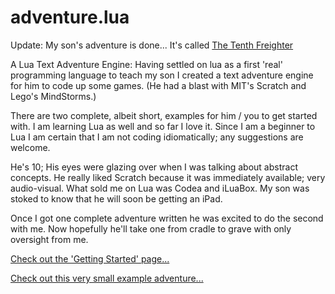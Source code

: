 adventure.lua
=============

Update: My son's adventure is done... It's called [The Tenth Freighter](https://github.com/shawndumas/adventure.lua/blob/master/theTenthFreighter.lua)

A Lua Text Adventure Engine: Having settled on lua as a first 'real' programming language to teach my son I created a text adventure engine for him to code up some games. (He had a blast with MIT's Scratch and Lego's MindStorms.)

There are two complete, albeit short, examples for him / you to get started with. I am learning Lua as well and so far I love it. Since I am a beginner to Lua I am certain that I am not coding idiomatically; any suggestions are welcome.

He's 10; His eyes were glazing over when I was talking about abstract concepts. He really liked Scratch because it was immediately available; very audio-visual. What sold me on Lua was Codea and iLuaBox. My son was stoked to know that he will soon be getting an iPad.

Once I got one complete adventure written he was excited to do the second with me. Now hopefully he'll take one from cradle to grave with only oversight from me.

[Check out the 'Getting Started' page...](https://github.com/shawndumas/adventure.lua/wiki/Getting-Started)

[Check out this very small example adventure...](https://github.com/shawndumas/adventure.lua/blob/master/xampleLand.lua)